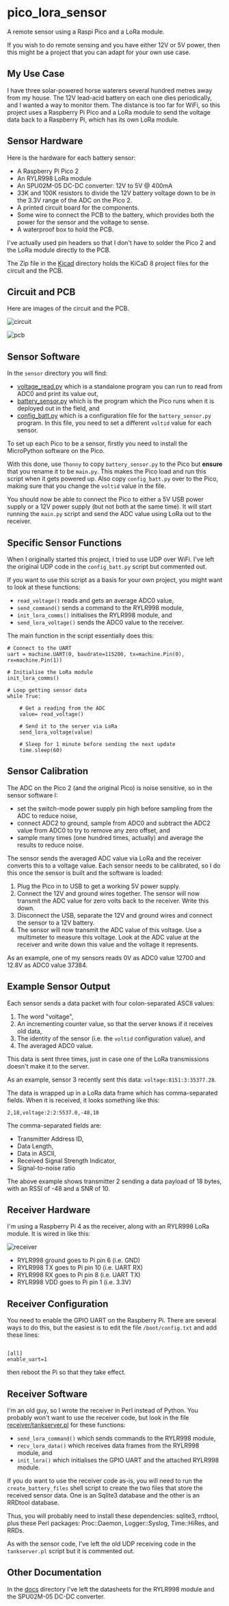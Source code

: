 # pico_lora_sensor
A remote sensor using a Raspi Pico and a LoRa module.

If you wish to do remote sensing and you have either 12V or 5V power, then this might be a project that you can adapt for your own use case.

## My Use Case

I have three solar-powered horse waterers several hundred metres away from my house. The 12V lead-acid battery on each one dies periodically, and I wanted a way to monitor them. The distance is too far for WiFi, so this project uses a Raspberry Pi Pico and a LoRa module to send the voltage data back to a Raspberry Pi, which has its own LoRa module.

## Sensor Hardware

Here is the hardware for each battery sensor:

  * A Raspberry Pi Pico 2
  * An RYLR998 LoRa module
  * An SPU02M-05 DC-DC converter: 12V to 5V @ 400mA
  * 33K and 100K resistors to divide the 12V battery voltage down to be in the 3.3V range of the ADC on the Pico 2.
  * A printed circuit board for the components.
  * Some wire to connect the PCB to the battery, which provides both the power for the sensor and the voltage to sense.
  * A waterproof box to hold the PCB.

I've actually used pin headers so that I don't have to solder the Pico 2 and the LoRa module directly to the PCB.

The Zip file in the [Kicad](Kicad/) directory holds the KiCaD 8 project files for the circuit and the PCB.

## Circuit and PCB

Here are images of the circuit and the PCB.

![circuit](pics/circuit.png)

![pcb](pics/pcb.png)

## Sensor Software

In the `sensor` directory you will find:

  * [voltage_read.py](sensor/voltage_read.py) which is a standalone program you can run to read from ADC0 and print its value out,
  * [battery_sensor.py](sensor/battery_sensor.py) which is the program which the Pico runs when it is deployed out in the field, and
  * [config_batt.py](sensor/config_batt.py) which is a configuration file for the `battery_sensor.py` program. In this file, you need to set a different `voltid` value for each sensor.

To set up each Pico to be a sensor, firstly you need to install the MicroPython software on the Pico.

With this done, use `Thonny` to copy `battery_sensor.py` to the Pico but **ensure** that you rename it to be `main.py`. This makes the Pico load and run this script when it gets powered up. Also copy `config_batt.py` over to the Pico, making sure that you change the `voltid` value in the file.

You should now be able to connect the Pico to either a 5V USB power supply or a 12V power supply (but not both at the same time). It will start running the `main.py` script and send the ADC value using LoRa out to the receiver.

## Specific Sensor Functions

When I originally started this project, I tried to use UDP over WiFi. I've left the original UDP code in the `config_batt.py` script but commented out.

If you want to use this script as a basis for your own project, you might want to look at these functions:

  * `read_voltage()` reads and gets an average ADC0 value,
  * `send_command()` sends a command to the RYLR998 module,
  * `init_lora_comms()` initialises the RYLR998 module, and
  * `send_lora_voltage()` sends the ADC0 value to the receiver.

The main function in the script essentially does this:

```
# Connect to the UART
uart = machine.UART(0, baudrate=115200, tx=machine.Pin(0), rx=machine.Pin(1))

# Initialise the LoRa module
init_lora_comms()

# Loop getting sensor data
while True:

    # Get a reading from the ADC
    value= read_voltage()

    # Send it to the server via LoRa
    send_lora_voltage(value)

    # Sleep for 1 minute before sending the next update
    time.sleep(60)
```

## Sensor Calibration

The ADC on the Pico 2 (and the original Pico) is noise sensitive, so in the sensor software I:

  * set the switch-mode power supply pin high before sampling from the ADC to reduce noise,
  * connect ADC2 to ground, sample from ADC0 and subtract the ADC2 value from ADC0 to try to remove any zero offset, and
  * sample many times (one hundred times, actually) and average the results to reduce noise.

The sensor sends the averaged ADC value via LoRa and the receiver converts this to a voltage value. Each sensor needs to be calibrated, so I do this once the sensor is built and the software is loaded:

 1. Plug the Pico in to USB to get a working 5V power supply.
 2. Connect the 12V and ground wires together. The sensor will now transmit the ADC value for zero volts back to the receiver. Write this down.
 3. Disconnect the USB, separate the 12V and ground wires and connect the sensor to a 12V battery.
 4. The sensor will now transmit the ADC value of this voltage. Use a multimeter to measure this voltage. Look at the ADC value at the receiver and write down this value and the voltage it represents.

As an example, one of my sensors reads 0V as ADC0 value 12700 and 12.8V as ADC0 value 37384.

## Example Sensor Output

Each sensor sends a data packet with four colon-separated ASCII values:

 1. The word "voltage",
 2. An incrementing counter value, so that the server knows if it receives old data,
 2. The identity of the sensor (i.e. the `voltid` configuration value), and
 3. The averaged ADC0 value.

This data is sent three times, just in case one of the LoRa transmissions doesn't make it to the server.

As an example, sensor 3 recently sent this data: `voltage:8151:3:35377.28`.

The data is wrapped up in a LoRa data frame which has comma-separated fields. When it is received, it looks something like this:

```
2,18,voltage:2:2:5537.0,-48,10
```

The comma-separated fields are:

  * Transmitter Address ID,
  * Data Length,
  * Data in ASCII,
  * Received Signal Strength Indicator,
  * Signal-to-noise ratio

The above example shows transmitter 2 sending a data payload of 18 bytes, with an RSSI of -48 and a SNR of 10.

## Receiver Hardware

I'm using a Raspberry Pi 4 as the receiver, along with an RYLR998 LoRa module. It is wired in like this:

![receiver](pics/receiver.jpg)

  * RYLR998 ground goes to Pi pin 6 (i.e. GND)
  * RYLR998 TX goes to Pi pin 10 (i.e. UART RX)
  * RYLR998 RX goes to Pi pin 8 (i.e. UART TX)
  * RYLR998 VDD goes to Pi pin 1 (i.e. 3.3V)

## Receiver Configuration

You need to enable the GPIO UART on the Raspberry Pi. There are several ways to do this, but the easiest is to edit the file `/boot/config.txt` and add these lines:

```

[all]
enable_uart=1
```

then reboot the Pi so that they take effect.

## Receiver Software

I'm an old guy, so I wrote the receiver in Perl instead of Python. You probably won't want to use the receiver code, but look in the file [receiver/tankserver.pl](tankserver.pl) for these functions:

  * `send_lora_command()` which sends commands to the RYLR998 module,
  * `recv_lora_data()` which receives data frames from the RYLR998 module, and
  * `init_lora()` which initialises the GPIO UART and the attached RYLR998 module.

If you do want to use the receiver code as-is, you will need to run the `create_battery_files` shell script to create the two files that store the received sensor data. One is an Sqlite3 database and the other is an RRDtool database.

Thus, you will probably need to install these dependencies: sqlite3, rrdtool, plus these Perl packages: Proc::Daemon, Logger::Syslog, Time::HiRes, and RRDs.

As with the sensor code, I've left the old UDP receiving code in the `tankserver.pl` script but it is commented out.

## Other Documentation

In the [docs](docs/) directory I've left the datasheets for the RYLR998 module and the SPU02M-05 DC-DC converter.





